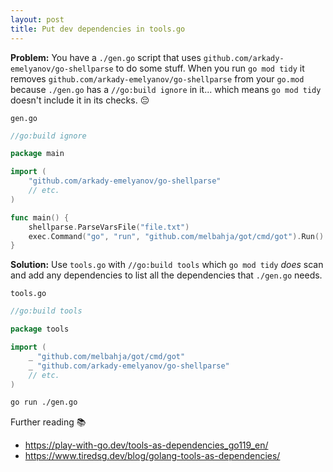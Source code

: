 ```yaml
---
layout: post
title: Put dev dependencies in tools.go
---
```


**Problem:** You have a `./gen.go` script that uses `github.com/arkady-emelyanov/go-shellparse` to do some stuff. When you run `go mod tidy` it removes `github.com/arkady-emelyanov/go-shellparse` from your `go.mod` because `./gen.go` has a `//go:build ignore` in it... which means `go mod tidy` doesn't include it in its checks. 😔

<div><code>gen.go</code></div>

```go
//go:build ignore

package main

import (
	"github.com/arkady-emelyanov/go-shellparse"
    // etc.
)

func main() {
    shellparse.ParseVarsFile("file.txt")
    exec.Command("go", "run", "github.com/melbahja/got/cmd/got").Run()
}
```

**Solution:** Use `tools.go` with `//go:build tools` which `go mod tidy` _does_ scan and add any dependencies to list all the dependencies that `./gen.go` needs.

<div><code>tools.go</code></div>

```go
//go:build tools

package tools

import (
	_ "github.com/melbahja/got/cmd/got"
	_ "github.com/arkady-emelyanov/go-shellparse"
    // etc.
)
```

```sh
go run ./gen.go
```

Further reading 📚

- https://play-with-go.dev/tools-as-dependencies_go119_en/
- https://www.tiredsg.dev/blog/golang-tools-as-dependencies/